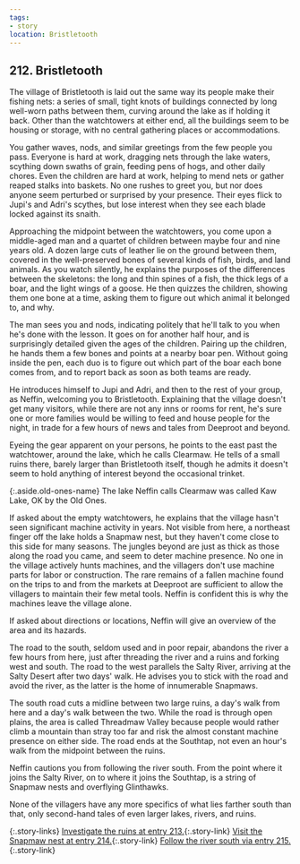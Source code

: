 ```yaml
---
tags:
- story
location: Bristletooth
---
```


## 212. Bristletooth

The village of Bristletooth is laid out the same way its people make their fishing nets: a series of small, tight knots of buildings connected by long well-worn paths between them, curving around the lake as if holding it back.
Other than the watchtowers at either end, all the buildings seem to be housing or storage, with no central gathering places or accommodations.

You gather waves, nods, and similar greetings from the few people you pass.
Everyone is hard at work, dragging nets through the lake waters, scything down swaths of grain, feeding pens of hogs, and other daily chores.
Even the children are hard at work, helping to mend nets or gather reaped stalks into baskets.
No one rushes to greet you, but nor does anyone seem perturbed or surprised by your presence.
Their eyes flick to Jupi's and Adri's scythes, but lose interest when they see each blade locked against its snaith.

Approaching the midpoint between the watchtowers, you come upon a middle-aged man and a quartet of children between maybe four and nine years old.
A dozen large cuts of leather lie on the ground between them, covered in the well-preserved bones of several kinds of fish, birds, and land animals.
As you watch silently, he explains the purposes of the differences between the skeletons: the long and thin spines of a fish, the thick legs of a boar, and the light wings of a goose.
He then quizzes the children, showing them one bone at a time, asking them to figure out which animal it belonged to, and why.

The man sees you and nods, indicating politely that he'll talk to you when he's done with the lesson.
It goes on for another half hour, and is surprisingly detailed given the ages of the children.
Pairing up the children, he hands them a few bones and points at a nearby boar pen.
Without going inside the pen, each duo is to figure out which part of the boar each bone comes from, and to report back as soon as both teams are ready.

He introduces himself to Jupi and Adri, and then to the rest of your group, as Neffin, welcoming you to Bristletooth.
Explaining that the village doesn't get many visitors, while there are not any inns or rooms for rent, he's sure one or more families would be willing to feed and house people for the night, in trade for a few hours of news and tales from Deeproot and beyond.

Eyeing the gear apparent on your persons, he points to the east past the watchtower, around the lake, which he calls Clearmaw.
He tells of a small ruins there, barely larger than Bristletooth itself, though he admits it doesn't seem to hold anything of interest beyond the occasional trinket.

{:.aside.old-ones-name}
The lake Neffin calls Clearmaw was called Kaw Lake, OK by the Old Ones. 

If asked about the empty watchtowers, he explains that the village hasn't seen significant machine activity in years.
Not visible from here, a northeast finger off the lake holds a Snapmaw nest, but they haven't come close to this side for many seasons.
The jungles beyond are just as thick as those along the road you came, and seem to deter machine presence.
No one in the village actively hunts machines, and the villagers don't use machine parts for labor or construction.
The rare remains of a fallen machine found on the trips to and from the markets at Deeproot are sufficient to allow the villagers to maintain their few metal tools.
Neffin is confident this is why the machines leave the village alone.

If asked about directions or locations, Neffin will give an overview of the area and its hazards.

The road to the south, seldom used and in poor repair, abandons the river a few hours from here, just after threading the river and a ruins and forking west and south.
The road to the west parallels the Salty River, arriving at the Salty Desert after two days' walk.
He advises you to stick with the road and avoid the river, as the latter is the home of innumerable Snapmaws.

The south road cuts a midline between two large ruins, a day's walk from here and a day's walk between the two.
While the road is through open plains, the area is called Threadmaw Valley because people would rather climb a mountain than stray too far and risk the almost constant machine presence on either side.
The road ends at the Southtap, not even an hour's walk from the midpoint between the ruins.

Neffin cautions you from following the river south.
From the point where it joins the Salty River, on to where it joins the Southtap, is a string of Snapmaw nests and overflying Glinthawks.

None of the villagers have any more specifics of what lies farther south than that, only second-hand tales of even larger lakes, rivers, and ruins.

{:.story-links}
[Investigate the ruins at entry 213.](213-bristletooth-ruins.md){:.story-link}
[Visit the Snapmaw nest at entry 214.](214-bristletooth-snapmaws.md){:.story-link}
[Follow the river south via entry 215.](215-threadmaw-valley.md){:.story-link}
